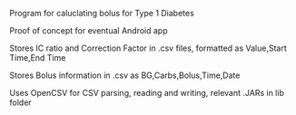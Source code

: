 Program for caluclating bolus for Type 1 Diabetes

Proof of concept for eventual Android app

Stores IC ratio and Correction Factor in .csv files, formatted as Value,Start Time,End Time

Stores Bolus information in .csv as BG,Carbs,Bolus,Time,Date

Uses OpenCSV for CSV parsing, reading and writing, relevant .JARs in lib folder

